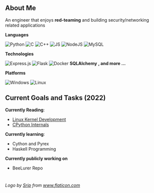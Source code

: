 ## About Me

An engineer that enjoys **red-teaming** and building security/networking related applications

**Languages**

![Python](https://img.shields.io/badge/Python-FFD43B?style=for-the-badge&logo=python&logoColor=blue)
![C](https://img.shields.io/badge/c-%2300599C.svg?style=for-the-badge&logo=c&logoColor=white)
![C++](https://img.shields.io/badge/c++-%2300599C.svg?style=for-the-badge&logo=c%2B%2B&logoColor=white)
![JS](https://img.shields.io/badge/JavaScript-323330?style=for-the-badge&logo=javascript&logoColor=F7DF1E)
![NodeJS](https://img.shields.io/badge/Node.js-339933?style=for-the-badge&logo=nodedotjs&logoColor=white)
![MySQL](https://img.shields.io/badge/MySQL-005C84?style=for-the-badge&logo=mysql&logoColor=white)

**Technologies**

![Express.js](https://img.shields.io/badge/express.js-%23404d59.svg?style=for-the-badge&logo=express&logoColor=%2361DAFB)
![Flask](https://img.shields.io/badge/flask-%23000.svg?style=for-the-badge&logo=flask&logoColor=white)
![Docker](https://img.shields.io/badge/docker-%230db7ed.svg?style=for-the-badge&logo=docker&logoColor=white)
**SQLAlchemy**
**, and more ...**

**Platforms**

![Windows](https://img.shields.io/badge/Windows-0078D6?style=for-the-badge&logo=windows&logoColor=white)
![Linux](https://img.shields.io/badge/Debian-D70A53?style=for-the-badge&logo=debian&logoColor=white)


## Current Goals and Tasks (2022)

**Currently Reading**:
- [Linux Kernel Development](https://www.pearson.com/uk/educators/higher-education-educators/program/Love-Linux-Kernel-Development-3rd-Edition/PGM895121.html?tab=overview)
- [CPython Internals](https://realpython.com/products/cpython-internals-book/)

**Currently learning**:
- Cython and Pyrex
- Haskell Programming

**Currently publicly working on**
- BeeLurer Repo

#

*Logo by [Srip](https://www.flaticon.com/authors/srip) from www.flaticon.com*
